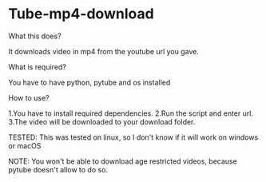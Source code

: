 # Tube-mp4-download
What this does?

It downloads video in mp4 from the youtube url you gave.

What is required?

You have to have python, pytube and os installed

How to use?

1.You have to install required dependencies. 2.Run the script and enter url. 3.The video will be downloaded to your download folder.

TESTED: This was tested on linux, so I don't know if it will work on windows or macOS

NOTE: You won't be able to download age restricted videos, because pytube doesn't allow to do so.

